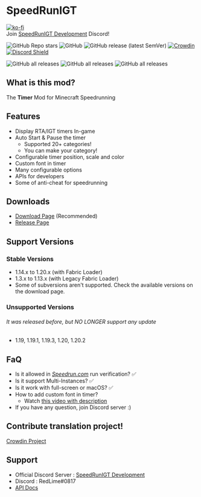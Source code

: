 # SpeedRunIGT
[![ko-fi](https://ko-fi.com/img/githubbutton_sm.svg)](https://ko-fi.com/S6S77MX01) \
Join [SpeedRunIGT Development](https://discord.gg/7G2tfP7Xpe) Discord!

![GitHub Repo stars](https://img.shields.io/github/stars/RedLime/SpeedRunIGT?style=social)
![GitHub](https://img.shields.io/github/license/RedLime/SpeedRunIGT?style=flat-square)
![GitHub release (latest SemVer)](https://img.shields.io/github/v/release/RedLime/SpeedRunIGT?style=flat-square)
[![Crowdin](https://badges.crowdin.net/speedrunigt/localized.svg)](https://crowdin.com/project/speedrunigt)
[![Discord Shield](https://discordapp.com/api/guilds/1033677387143061574/widget.png?style=shield)](https://discord.gg/7G2tfP7Xpe)

![GitHub all releases](https://img.shields.io/github/downloads/RedLime/SpeedRunIGT/total?label=GitHub%20Downloads&style=flat-square)
![GitHub all releases](https://img.shields.io/curseforge/dt/538881?label=CurseForge%20Downloads&style=flat-square)
![GitHub all releases](https://img.shields.io/modrinth/dt/speedrunigt?label=Modrinth%20Downloads&style=flat-square)

## What is this mod?
The **Timer** Mod for Minecraft Speedrunning

## Features
- Display RTA/IGT timers In-game
- Auto Start & Pause the timer
  - Supported 20+ categories!
  - You can make your category!
- Configurable timer position, scale and color
- Custom font in timer
- Many configurable options
- APIs for developers
- Some of anti-cheat for speedrunning

## Downloads
- [Download Page](https://redlime.github.io/SpeedRunIGT/) (Recommended)
- [Release Page](https://github.com/RedLime/SpeedRunIGT/releases)

## Support Versions
### Stable Versions
- 1.14.x to 1.20.x (with Fabric Loader)
- 1.3.x to 1.13.x (with Legacy Fabric Loader)
- Some of subversions aren't supported. Check the available versions on the download page.
### Unsupported Versions
###### It was released before, but NO LONGER support any update
- 1.19, 1.19.1, 1.19.3, 1.20, 1.20.2 

## FaQ
- Is it allowed in *[Speedrun.com](https://speedrun.com/mc)* run verification? ✅
- Is it support Multi-Instances? ✅
- Is it work with full-screen or macOS? ✅
- How to add custom font in timer?
  - Watch [this video with description](https://youtu.be/agBbiTQWj78)
- If you have any question, join Discord server :)

## Contribute translation project!
[Crowdin Project](https://crowdin.com/project/speedrunigt)

## Support
- Official Discord Server : [SpeedRunIGT Development](https://discord.gg/7G2tfP7Xpe)
- Discord : RedLime#0817
- [API Docs](https://github.com/RedLime/SpeedRunIGT/wiki/SpeedRunIGT-API-Document)
